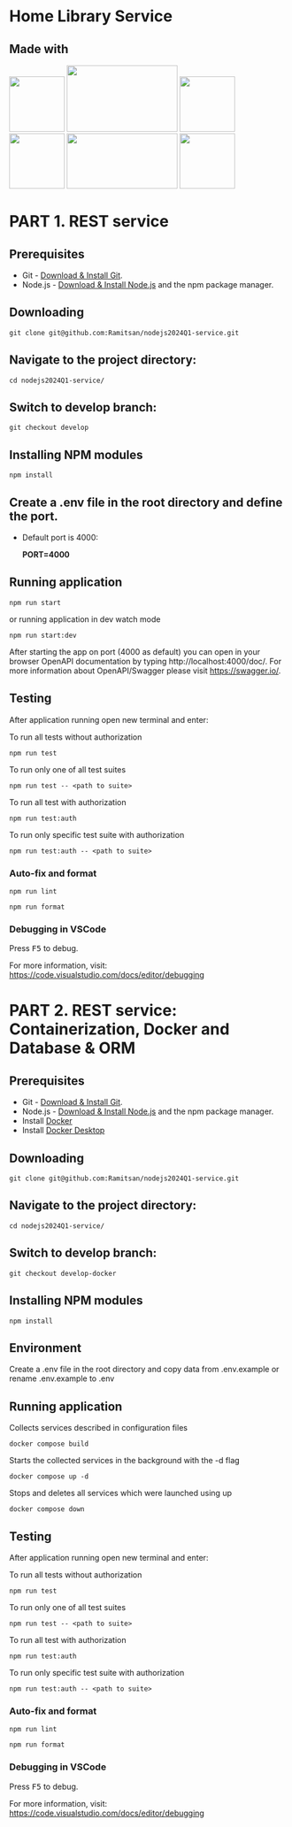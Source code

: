 # Home Library Service

## Made with
<img src="https://github.com/Ramitsan/nodejs2024Q1-service/assets/45296707/676b1b4f-2761-47b4-b76a-d7b55b4d6b3a" width="100" height="100">
<img src="https://github.com/Ramitsan/nodejs2024Q1-service/assets/45296707/0df1df01-a82e-46a7-81dc-8c3997585053" width="200" height="120">
<img src="https://github.com/Ramitsan/nodejs2024Q1-service/assets/45296707/2891412f-6f90-4e78-b3e3-225e53a6ea21" width="100" height="100">
<img src="https://github.com/Ramitsan/nodejs2024Q1-service/assets/45296707/d88f3f92-3197-488c-8d79-e82d4bbad89a" width="100" height="100">
<img src="https://github.com/Ramitsan/nodejs2024Q1-service/assets/45296707/46a972fb-7a1c-4aab-8404-eabb485856b7" width="200" height="100">
<img src="https://github.com/Ramitsan/nodejs2024Q1-service/assets/45296707/37bcbc5c-7426-4533-90cd-701a43195eea" width="100" height="100">

# PART 1. REST service

## Prerequisites

- Git - [Download & Install Git](https://git-scm.com/downloads).
- Node.js - [Download & Install Node.js](https://nodejs.org/en/download/) and the npm package manager.

## Downloading

```
git clone git@github.com:Ramitsan/nodejs2024Q1-service.git
```

## Navigate to the project directory:

```
cd nodejs2024Q1-service/
```

## Switch to develop branch:

```
git checkout develop
```

## Installing NPM modules

```
npm install
```

## Create a .env file in the root directory and define the port. 
- Default port is 4000:
  
   **PORT=4000**

## Running application

```
npm run start 
```

or running application in dev watch mode

```
npm run start:dev
```

After starting the app on port (4000 as default) you can open
in your browser OpenAPI documentation by typing http://localhost:4000/doc/.
For more information about OpenAPI/Swagger please visit https://swagger.io/.

## Testing

After application running open new terminal and enter:

To run all tests without authorization

```
npm run test
```

To run only one of all test suites

```
npm run test -- <path to suite>
```

To run all test with authorization

```
npm run test:auth
```

To run only specific test suite with authorization

```
npm run test:auth -- <path to suite>
```

### Auto-fix and format

```
npm run lint
```

```
npm run format
```

### Debugging in VSCode

Press <kbd>F5</kbd> to debug.

For more information, visit: https://code.visualstudio.com/docs/editor/debugging

# PART 2. REST service: Containerization, Docker and Database & ORM

## Prerequisites

- Git - [Download & Install Git](https://git-scm.com/downloads).
- Node.js - [Download & Install Node.js](https://nodejs.org/en/download/) and the npm package manager.
- Install [Docker](https://docs.docker.com/engine/install/)
- Install [Docker Desktop](https://docs.docker.com/get-docker/)

## Downloading

```
git clone git@github.com:Ramitsan/nodejs2024Q1-service.git
```

## Navigate to the project directory:

```
cd nodejs2024Q1-service/
```

## Switch to develop branch:

```
git checkout develop-docker
```

## Installing NPM modules

```
npm install
```

## Environment 
Create a .env file in the root directory and copy data from .env.example
or rename .env.example to .env 


## Running application
Collects services described in configuration files

```
docker compose build
```
Starts the collected services in the background with the -d flag

```
docker compose up -d
```
Stops and deletes all services which were launched using up

```
docker compose down
```

## Testing

After application running open new terminal and enter:

To run all tests without authorization

```
npm run test
```

To run only one of all test suites

```
npm run test -- <path to suite>
```

To run all test with authorization

```
npm run test:auth
```

To run only specific test suite with authorization

```
npm run test:auth -- <path to suite>
```

### Auto-fix and format

```
npm run lint
```

```
npm run format
```

### Debugging in VSCode

Press <kbd>F5</kbd> to debug.

For more information, visit: https://code.visualstudio.com/docs/editor/debugging

